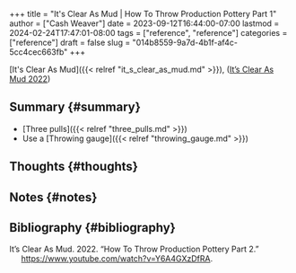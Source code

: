 +++
title = "It's Clear As Mud | How To Throw Production Pottery Part 1"
author = ["Cash Weaver"]
date = 2023-09-12T16:44:00-07:00
lastmod = 2024-02-24T17:47:01-08:00
tags = ["reference", "reference"]
categories = ["reference"]
draft = false
slug = "014b8559-9a7d-4b1f-af4c-5cc4cec663fb"
+++

[It's Clear As Mud]({{< relref "it_s_clear_as_mud.md" >}}), (<a href="#citeproc_bib_item_1">It’s Clear As Mud 2022</a>)


## Summary {#summary}

-   [Three pulls]({{< relref "three_pulls.md" >}})
-   Use a [Throwing gauge]({{< relref "throwing_gauge.md" >}})


## Thoughts {#thoughts}


## Notes {#notes}


## Bibliography {#bibliography}

<style>.csl-entry{text-indent: -1.5em; margin-left: 1.5em;}</style><div class="csl-bib-body">
  <div class="csl-entry"><a id="citeproc_bib_item_1"></a>It’s Clear As Mud. 2022. “How To Throw Production Pottery Part 2.” <a href="https://www.youtube.com/watch?v=Y6A4GXzDfRA">https://www.youtube.com/watch?v=Y6A4GXzDfRA</a>.</div>
</div>
